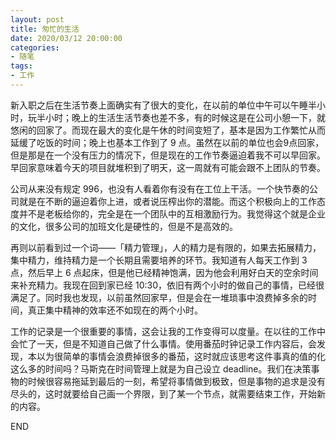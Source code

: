 ```yaml
---
layout: post
title: 匆忙的生活
date: 2020/03/12 20:00:00
categories:
- 随笔
tags:
- 工作
---
```


新入职之后在生活节奏上面确实有了很大的变化，在以前的单位中午可以午睡半小时，玩半小时；晚上的生活生活节奏也差不多，有的时候这是在公司小憩一下，就悠闲的回家了。而现在最大的变化是午休的时间变短了，基本是因为工作繁忙从而延缓了吃饭的时间；晚上也基本工作到了 9 点。虽然在以前的单位也会9点回家，但是那是在一个没有压力的情况下，但是现在的工作节奏逼迫着我不可以早回家。早回家意味着今天的项目就堆积到了明天，这一周就有可能会跟不上团队的节奏。

公司从来没有规定 996，也没有人看着你有没有在工位上干活。一个快节奏的公司就是在不断的逼迫着你上进，或者说压榨出你的潜能。而这个积极向上的工作态度并不是老板给你的，完全是在一个团队中的互相激励行为。我觉得这个就是企业的文化，很多公司的加班文化是硬性的，但是不是高效的。

再则以前看到过一个词——「精力管理」，人的精力是有限的，如果去拓展精力，集中精力，维持精力是一个长期且需要培养的环节。我知道有人每天工作到 3 点，然后早上 6 点起床，但是他已经精神饱满，因为他会利用好白天的空余时间来补充精力。我现在回到家已经 10:30，依旧有两个小时的做自己的事情，已经很满足了。同时我也发现，以前虽然回家早，但是会在一堆琐事中浪费掉多余的时间，真正集中精神的效率还不如现在的两个小时。

工作的记录是一个很重要的事情，这会让我的工作变得可以度量。在以往的工作中会忙了一天，但是不知道自己做了什么事情。使用番茄时钟记录工作内容后，会发现，本以为很简单的事情会浪费掉很多的番茄，这时就应该思考这件事真的值的化这么多的时间吗？马斯克在时间管理上就是为自己设立 deadline。我们在决策事物的时候很容易拖延到最后的一刻，希望将事情做到极致，但是事物的追求是没有尽头的，这时就要给自己画一个界限，到了某一个节点，就需要结束工作，开始新的内容。

END